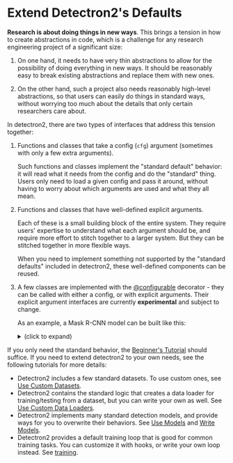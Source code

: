 # Extend Detectron2's Defaults

__Research is about doing things in new ways__.
This brings a tension in how to create abstractions in code,
which is a challenge for any research engineering project of a significant size:

1. On one hand, it needs to have very thin abstractions to allow for the possibility of doing
   everything in new ways. It should be reasonably easy to break existing
   abstractions and replace them with new ones.

2. On the other hand, such a project also needs reasonably high-level
   abstractions, so that users can easily do things in standard ways,
   without worrying too much about the details that only certain researchers care about.

In detectron2, there are two types of interfaces that address this tension together:

1. Functions and classes that take a config (`cfg`) argument
   (sometimes with only a few extra arguments).

   Such functions and classes implement
   the "standard default" behavior: it will read what it needs from the
   config and do the "standard" thing.
   Users only need to load a given config and pass it around, without having to worry about
   which arguments are used and what they all mean.

2. Functions and classes that have well-defined explicit arguments.

   Each of these is a small building block of the entire system.
   They require users' expertise to understand what each argument should be,
   and require more effort to stitch together to a larger system.
   But they can be stitched together in more flexible ways.

   When you need to implement something not supported by the "standard defaults"
   included in detectron2, these well-defined components can be reused.

3. A few classes are implemented with the
   [@configurable](../../modules/config.html#detectron2.config.configurable)
   decorator - they can be called with either a config, or with explicit arguments.
   Their explicit argument interfaces are currently __experimental__ and subject to change.

   As an example, a Mask R-CNN model can be built like this:
   <details>
   <summary>
   (click to expand)
   </summary>

   ```python
   model = GeneralizedRCNN(
       backbone=FPN(
           ResNet(
               BasicStem(3, 64),
               [
                   ResNet.make_stage(
                       BottleneckBlock,
                       n,
                       s,
                       in_channels=i,
                       bottleneck_channels=o // 4,
                       out_channels=o,
                       stride_in_1x1=True,
                   )
                   for (n, s, i, o) in zip(
                       [3, 4, 6, 3], [1, 2, 2, 2], [64, 256, 512, 1024], [256, 512, 1024, 2048]
                   )
               ],
               out_features=["res2", "res3", "res4", "res5"],
           ).freeze(2),
           ["res2", "res3", "res4", "res5"],
           256,
           top_block=LastLevelMaxPool(),
       ),
       proposal_generator=RPN(
           in_features=["p2", "p3", "p4", "p5", "p6"],
           head=StandardRPNHead(in_channels=256, num_anchors=3),
           anchor_generator=DefaultAnchorGenerator(
               sizes=[[32], [64], [128], [256], [512]],
               aspect_ratios=[0.5, 1.0, 2.0],
               strides=[4, 8, 16, 32, 64],
               offset=0.0,
           ),
           anchor_matcher=Matcher([0.3, 0.7], [0, -1, 1], allow_low_quality_matches=True),
           box2box_transform=Box2BoxTransform([1.0, 1.0, 1.0, 1.0]),
           batch_size_per_image=256,
           positive_fraction=0.5,
           pre_nms_topk=(2000, 1000),
           post_nms_topk=(1000, 1000),
           nms_thresh=0.7,
       ),
       roi_heads=StandardROIHeads(
           num_classes=80,
           batch_size_per_image=512,
           positive_fraction=0.25,
           proposal_matcher=Matcher([0.5], [0, 1], allow_low_quality_matches=False),
           box_in_features=["p2", "p3", "p4", "p5"],
           box_pooler=ROIPooler(7, (1.0 / 4, 1.0 / 8, 1.0 / 16, 1.0 / 32), 0, "ROIAlignV2"),
           box_head=FastRCNNConvFCHead(
               ShapeSpec(channels=256, height=7, width=7), conv_dims=[], fc_dims=[1024, 1024]
           ),
           box_predictor=FastRCNNOutputLayers(
               ShapeSpec(channels=1024),
               test_score_thresh=0.05,
               box2box_transform=Box2BoxTransform((10, 10, 5, 5)),
               num_classes=80,
           ),
           mask_in_features=["p2", "p3", "p4", "p5"],
           mask_pooler=ROIPooler(14, (1.0 / 4, 1.0 / 8, 1.0 / 16, 1.0 / 32), 0, "ROIAlignV2"),
           mask_head=MaskRCNNConvUpsampleHead(
               ShapeSpec(channels=256, width=14, height=14),
               num_classes=80,
               conv_dims=[256, 256, 256, 256, 256],
           ),
       ),
       pixel_mean=[103.530, 116.280, 123.675],
       pixel_std=[1.0, 1.0, 1.0],
       input_format="BGR",
   )
   ```

  </details>


If you only need the standard behavior, the [Beginner's Tutorial](./getting_started.md)
should suffice. If you need to extend detectron2 to your own needs,
see the following tutorials for more details:

* Detectron2 includes a few standard datasets. To use custom ones, see
  [Use Custom Datasets](./datasets.md).
* Detectron2 contains the standard logic that creates a data loader for training/testing from a
  dataset, but you can write your own as well. See [Use Custom Data Loaders](./data_loading.md).
* Detectron2 implements many standard detection models, and provide ways for you
  to overwrite their behaviors. See [Use Models](./models.md) and [Write Models](./write-models.md).
* Detectron2 provides a default training loop that is good for common training tasks.
  You can customize it with hooks, or write your own loop instead. See [training](./training.md).
